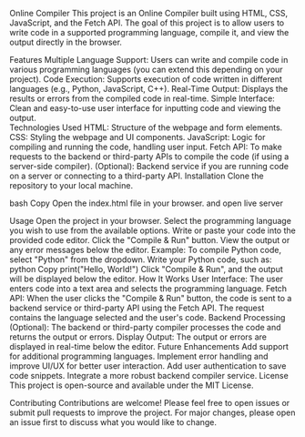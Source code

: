 Online Compiler
This project is an Online Compiler built using HTML, CSS, JavaScript, and the Fetch API. The goal of this project is to allow users to write code in a supported programming language, compile it, and view the output directly in the browser.

Features
Multiple Language Support: Users can write and compile code in various programming languages (you can extend this depending on your project).
Code Execution: Supports execution of code written in different languages (e.g., Python, JavaScript, C++).
Real-Time Output: Displays the results or errors from the compiled code in real-time.
Simple Interface: Clean and easy-to-use user interface for inputting code and viewing the output.      
Technologies Used
HTML: Structure of the webpage and form elements.
CSS: Styling the webpage and UI components.
JavaScript: Logic for compiling and running the code, handling user input.
Fetch API: To make requests to the backend or third-party APIs to compile the code (if using a server-side compiler).
(Optional): Backend service if you are running code on a server or connecting to a third-party API.
Installation
Clone the repository to your local machine.

bash
Copy
Open the index.html file in your browser.
and open live server

Usage
Open the project in your browser.
Select the programming language you wish to use from the available options.
Write or paste your code into the provided code editor.
Click the "Compile & Run" button.
View the output or any error messages below the editor.
Example:
To compile Python code, select "Python" from the dropdown.
Write your Python code, such as:
python
Copy
print("Hello, World!")
Click "Compile & Run", and the output will be displayed below the editor.
How It Works
User Interface: The user enters code into a text area and selects the programming language.
Fetch API: When the user clicks the "Compile & Run" button, the code is sent to a backend service or third-party API using the Fetch API. The request contains the language selected and the user's code.
Backend Processing (Optional): The backend or third-party compiler processes the code and returns the output or errors.
Display Output: The output or errors are displayed in real-time below the editor.
Future Enhancements
Add support for additional programming languages.
Implement error handling and improve UI/UX for better user interaction.
Add user authentication to save code snippets.
Integrate a more robust backend compiler service.
License
This project is open-source and available under the MIT License.

Contributing
Contributions are welcome! Please feel free to open issues or submit pull requests to improve the project. For major changes, please open an issue first to discuss what you would like to change.
